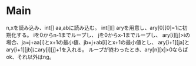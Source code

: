 # Main
n,xを読み込み、int[] aa,abに読み込む。
int[][] aryを用意し、ary[0][0]=1に初期化する。
iを0からn-1までループし、
jを0からx-1までループし、
ary[i][j]>iの場合、ja=j+aa[i]とx+1の最小値、jb=j+ab[i]とx+1の最小値とし、
ary[i+1][ja]とary[i+1][jb]にary[i][j]+1を入れる。
ループが終わったとき、ary[n][x]>0ならばok、それ以外はng。

